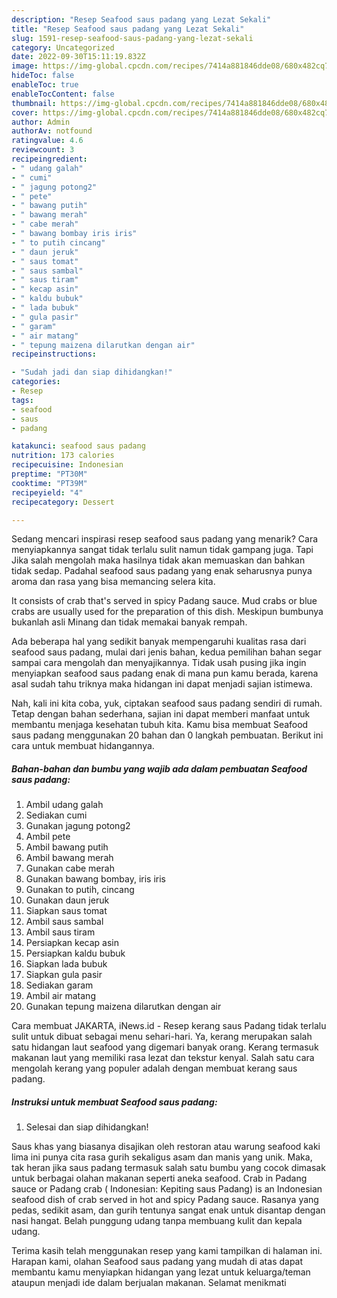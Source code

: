 ```yaml
---
description: "Resep Seafood saus padang yang Lezat Sekali"
title: "Resep Seafood saus padang yang Lezat Sekali"
slug: 1591-resep-seafood-saus-padang-yang-lezat-sekali
category: Uncategorized
date: 2022-09-30T15:11:19.832Z
image: https://img-global.cpcdn.com/recipes/7414a881846dde08/680x482cq70/seafood-saus-padang-foto-resep-utama.jpg
hideToc: false
enableToc: true
enableTocContent: false
thumbnail: https://img-global.cpcdn.com/recipes/7414a881846dde08/680x482cq70/seafood-saus-padang-foto-resep-utama.jpg
cover: https://img-global.cpcdn.com/recipes/7414a881846dde08/680x482cq70/seafood-saus-padang-foto-resep-utama.jpg
author: Admin
authorAv: notfound
ratingvalue: 4.6
reviewcount: 3
recipeingredient:
- " udang galah"
- " cumi"
- " jagung potong2"
- " pete"
- " bawang putih"
- " bawang merah"
- " cabe merah"
- " bawang bombay iris iris"
- " to putih cincang"
- " daun jeruk"
- " saus tomat"
- " saus sambal"
- " saus tiram"
- " kecap asin"
- " kaldu bubuk"
- " lada bubuk"
- " gula pasir"
- " garam"
- " air matang"
- " tepung maizena dilarutkan dengan air"
recipeinstructions:

- "Sudah jadi dan siap dihidangkan!"
categories:
- Resep
tags:
- seafood
- saus
- padang

katakunci: seafood saus padang 
nutrition: 173 calories
recipecuisine: Indonesian
preptime: "PT30M"
cooktime: "PT39M"
recipeyield: "4"
recipecategory: Dessert

---
```



Sedang mencari inspirasi resep seafood saus padang yang menarik? Cara menyiapkannya sangat tidak terlalu sulit namun tidak gampang juga. Tapi Jika salah mengolah maka hasilnya tidak akan memuaskan dan bahkan tidak sedap. Padahal seafood saus padang yang enak seharusnya punya aroma dan rasa yang bisa memancing selera kita.


It consists of crab that&#39;s served in spicy Padang sauce. Mud crabs or blue crabs are usually used for the preparation of this dish. Meskipun bumbunya bukanlah asli Minang dan tidak memakai banyak rempah.

Ada beberapa hal yang sedikit banyak mempengaruhi kualitas rasa dari seafood saus padang, mulai dari jenis bahan, kedua pemilihan bahan segar sampai cara mengolah dan menyajikannya. Tidak usah pusing jika ingin menyiapkan seafood saus padang enak di mana pun kamu berada, karena asal sudah tahu triknya maka hidangan ini dapat menjadi sajian istimewa.


Nah, kali ini kita coba, yuk, ciptakan seafood saus padang sendiri di rumah. Tetap dengan bahan sederhana, sajian ini dapat memberi manfaat untuk membantu menjaga kesehatan tubuh kita. Kamu bisa membuat Seafood saus padang menggunakan 20 bahan dan 0 langkah pembuatan. Berikut ini cara untuk membuat hidangannya.

<!--inarticleads1-->

##### Bahan-bahan dan bumbu yang wajib ada dalam pembuatan Seafood saus padang:

1. Ambil  udang galah
1. Sediakan  cumi
1. Gunakan  jagung potong2
1. Ambil  pete
1. Ambil  bawang putih
1. Ambil  bawang merah
1. Gunakan  cabe merah
1. Gunakan  bawang bombay, iris iris
1. Gunakan  to putih, cincang
1. Gunakan  daun jeruk
1. Siapkan  saus tomat
1. Ambil  saus sambal
1. Ambil  saus tiram
1. Persiapkan  kecap asin
1. Persiapkan  kaldu bubuk
1. Siapkan  lada bubuk
1. Siapkan  gula pasir
1. Sediakan  garam
1. Ambil  air matang
1. Gunakan  tepung maizena dilarutkan dengan air


Cara membuat JAKARTA, iNews.id - Resep kerang saus Padang tidak terlalu sulit untuk dibuat sebagai menu sehari-hari. Ya, kerang merupakan salah satu hidangan laut seafood yang digemari banyak orang. Kerang termasuk makanan laut yang memiliki rasa lezat dan tekstur kenyal. Salah satu cara mengolah kerang yang populer adalah dengan membuat kerang saus padang. 

<!--inarticleads2-->

##### Instruksi untuk membuat Seafood saus padang:


1. Selesai dan siap dihidangkan!

Saus khas yang biasanya disajikan oleh restoran atau warung seafood kaki lima ini punya cita rasa gurih sekaligus asam dan manis yang unik. Maka, tak heran jika saus padang termasuk salah satu bumbu yang cocok dimasak untuk berbagai olahan makanan seperti aneka seafood. Crab in Padang sauce or Padang crab ( Indonesian: Kepiting saus Padang) is an Indonesian seafood dish of crab served in hot and spicy Padang sauce. Rasanya yang pedas, sedikit asam, dan gurih tentunya sangat enak untuk disantap dengan nasi hangat. Belah punggung udang tanpa membuang kulit dan kepala udang. 

Terima kasih telah menggunakan resep yang kami tampilkan di halaman ini. Harapan kami, olahan Seafood saus padang yang mudah di atas dapat membantu kamu menyiapkan hidangan yang lezat untuk keluarga/teman ataupun menjadi ide dalam berjualan makanan. Selamat menikmati
